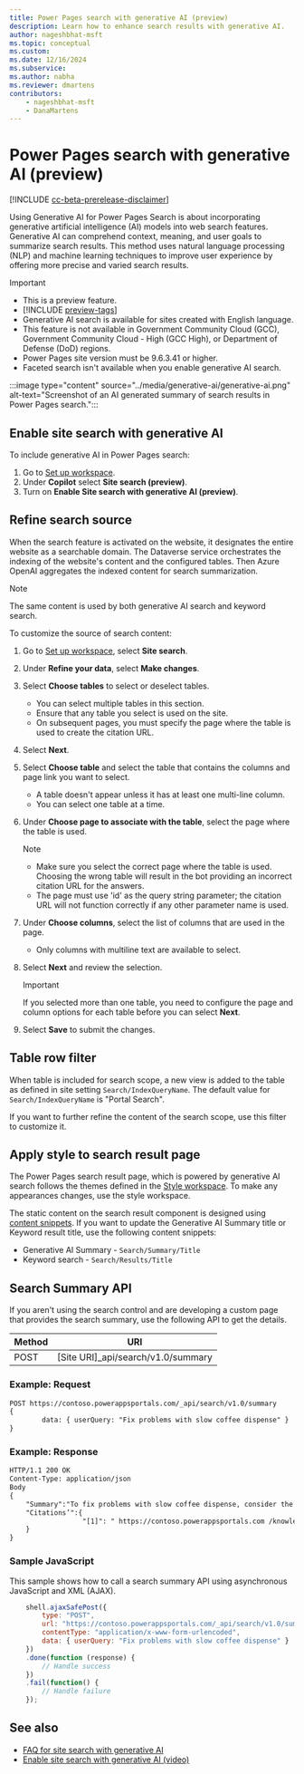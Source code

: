 ```yaml
---
title: Power Pages search with generative AI (preview)
description: Learn how to enhance search results with generative AI.
author: nageshbhat-msft
ms.topic: conceptual
ms.custom: 
ms.date: 12/16/2024
ms.subservice: 
ms.author: nabha
ms.reviewer: dmartens
contributors:
    - nageshbhat-msft
    - DanaMartens
---
```


# Power Pages search with generative AI (preview)

[!INCLUDE [cc-beta-prerelease-disclaimer](../../includes/cc-beta-prerelease-disclaimer.md)]

Using Generative AI for Power Pages Search is about incorporating generative artificial intelligence (AI) models into web search features. Generative AI can comprehend context, meaning, and user goals to summarize search results. This method uses natural language processing (NLP) and machine learning techniques to improve user experience by offering more precise and varied search results.

> [!IMPORTANT]
> - This is a preview feature.
> - [!INCLUDE [preview-tags](../../includes/cc-preview-features-definition.md)]
> - Generative AI search is available for sites created with English language.
> - This feature is not available in Government Community Cloud (GCC), Government Community Cloud - High (GCC High), or Department of Defense (DoD) regions.
> - Power Pages site version must be 9.6.3.41 or higher.
> - Faceted search isn't available when you enable generative AI search.

:::image type="content" source="../media/generative-ai/generative-ai.png" alt-text="Screenshot of an AI generated summary of search results in Power Pages search.":::

## Enable site search with generative AI

To include generative AI in Power Pages search:

1. Go to [Set up workspace](../setup-workspace.md).
1. Under **Copilot** select **Site search (preview)**.
1. Turn on **Enable Site search with generative AI (preview)**.

## Refine search source

When the search feature is activated on the website, it designates the entire website as a searchable domain. The Dataverse service orchestrates the indexing of the website's content and the configured tables. Then Azure OpenAI aggregates the indexed content for search summarization.

> [!NOTE]
> The same content is used by both generative AI search and keyword search.

To customize the source of search content:

1. Go to [Set up workspace](../setup-workspace.md), select **Site search**.
1. Under **Refine your data**, select **Make changes**.
1. Select **Choose tables** to select or deselect tables.
    - You can select multiple tables in this section.
    - Ensure that any table you select is used on the site.
    - On subsequent pages, you must specify the page where the table is used to create the citation URL.
1. Select **Next**.
1. Select **Choose table** and select the table that contains the columns and page link you want to select.
    - A table doesn't appear unless it has at least one multi-line column.
    - You can select one table at a time.
1. Under **Choose page to associate with the table**, select the page where the table is used.

    > [!NOTE]
    > - Make sure you select the correct page where the table is used. Choosing the wrong table will result in the bot providing an incorrect citation URL for the answers.
    > - The page must use 'id' as the query string parameter; the citation URL will not function correctly if any other parameter name is used.

1. Under **Choose columns**, select the list of columns that are used in the page.
    - Only columns with multiline text are available to select.
1. Select **Next** and review the selection.

    > [!IMPORTANT]
    > If you selected more than one table, you need to configure the page and column options for each table before you can select **Next**.

1. Select **Save** to submit the changes.

## Table row filter

When table is included for search scope, a new view is added to the table as defined in site setting `Search/IndexQueryName`.
The default value for `Search/IndexQueryName` is "Portal Search".

If you want to further refine the content of the search scope, use this filter to customize it.

## Apply style to search result page

The Power Pages search result page, which is powered by generative AI search follows the themes defined in the [Style workspace](../../getting-started/style-site.md). To make any appearances changes, use the style workspace.

The static content on the search result component is designed using [content snippets](../customize-content-snippets.md). If you want to update the Generative AI Summary title or Keyword result title, use the following content snippets:

- Generative AI Summary - `Search/Summary/Title`
- Keyword search - `Search/Results/Title`

## Search Summary API

If you aren't using the search control and are developing a custom page that provides the search summary, use the following API to get the details.

| Method | URI                                                    |
|--------|--------------------------------------------------------|
| POST   | \[Site URI\]\_api/search/v1.0/summary |

### Example: Request

```html
POST https://contoso.powerappsportals.com/_api/search/v1.0/summary
{
        data: { userQuery: "Fix problems with slow coffee dispense" }
}
```

### Example: Response

```html
HTTP/1.1 200 OK
Content-Type: application/json
Body
{
    "Summary":"To fix problems with slow coffee dispense, consider the following steps:\n\n1. **Check for Mineral Deposits**: One of the most common reasons for slow brewing is the buildup of mineral deposits inside the coffee maker. If you are using tap water, minerals like calcium can accumulate, leading to slow brew times and poor-tasting coffee.",
    "Citations’":{
                  "[1]": " https://contoso.powerappsportals.com /knowledgebase/article/KA-01055",
    }
}
```

### Sample JavaScript

This sample shows how to call a search summary API using asynchronous JavaScript and XML (AJAX).

```javascript
    shell.ajaxSafePost({
        type: "POST",
        url: "https://contoso.powerappsportals.com/_api/search/v1.0/summary",
        contentType: "application/x-www-form-urlencoded",
        data: { userQuery: "Fix problems with slow coffee dispense" }
    })
    .done(function (response) {
        // Handle success
    })
    .fail(function() {
        // Handle failure
    });
```

## See also

- [FAQ for site search with generative AI](../../faqs-generative-ai-search.md)
- [Enable site search with generative AI (video)](https://youtu.be/2SEGiPhyYiQ?feature=shared)
